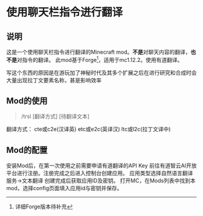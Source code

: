 # 使用聊天栏指令进行翻译

## 说明

这是一个使用聊天栏指令进行翻译的Minecraft mod。**不是**对聊天内容的翻译，**也不是**对指令的翻译。
此mod基于Forge[^1]，适用于mc1.12.2。使用有道翻译。

[^1]:详细Forge版本待补充

写这个东西的原因是在游玩加了神秘时代及其多个扩展之后在进行研究和合成时会大量出现拉丁文要素名称，甚是影响效率

## Mod的使用

> /trsl [翻译方式] [待翻译文本]

翻译方式：
cte或c2e(汉译英)
etc或e2c(英译汉)
ltc或l2c(拉丁文译中)

## Mod的配置

安装Mod后，在第一次使用之前需要申请有道翻译的API Key
前往有道智云AI开放平台进行注册。注册完成之后进入控制台创建应用。
应用类型选择自然语言翻译服务→文本翻译
创建完成后获取应用ID及密钥。
打开MC，在Mods列表中找到本mod，选择config页面填入应用id与密钥并保存。